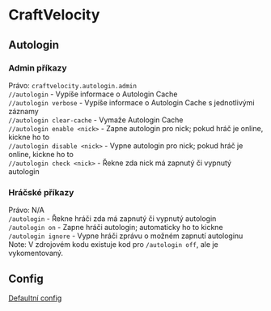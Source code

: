 # CraftVelocity

## Autologin

### Admin příkazy
Právo: `craftvelocity.autologin.admin`<br>
`//autologin` - Vypíše informace o Autologin Cache<br>
`//autologin verbose` - Vypíše informace o Autologin Cache s jednotlivými záznamy<br>
`//autologin clear-cache` - Vymaže Autologin Cache<br>
`//autologin enable <nick>` - Zapne autologin pro nick; pokud hráč je online, kickne ho to<br>
`//autologin disable <nick>` - Vypne autologin pro nick; pokud hráč je online, kickne ho to<br>
`//autologin check <nick>` - Řekne zda nick má zapnutý či vypnutý autologin<br>

### Hráčské příkazy
Právo: N/A<br>
`/autologin` - Řekne hráči zda má zapnutý či vypnutý autologin<br>
`/autologin on` - Zapne hráči autologin; automaticky ho to kickne<br>
`/autologin ignore` - Vypne hráči zprávu o možném zapnutí autologinu<br>
Note: V zdrojovém kodu existuje kod pro `/autologin off`, ale je vykomentovaný.<br>

## Config
[Defaultní config](./-/blob/main/src/main/resources/config.toml)
